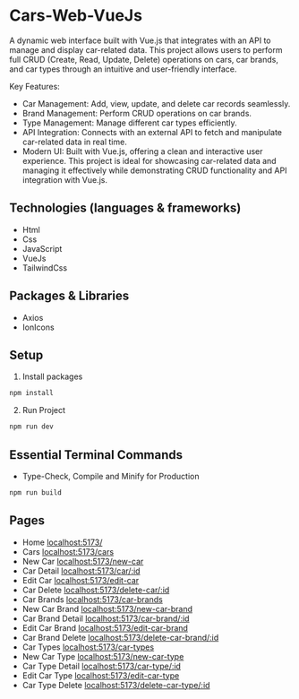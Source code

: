 # Cars-Web-VueJs

A dynamic web interface built with Vue.js that integrates with an API to manage and display car-related data. This project allows users to perform full CRUD (Create, Read, Update, Delete) operations on cars, car brands, and car types through an intuitive and user-friendly interface.

Key Features:
- Car Management: Add, view, update, and delete car records seamlessly.
- Brand Management: Perform CRUD operations on car brands.
- Type Management: Manage different car types efficiently.
- API Integration: Connects with an external API to fetch and manipulate car-related data in real time.
- Modern UI: Built with Vue.js, offering a clean and interactive user experience.
This project is ideal for showcasing car-related data and managing it effectively while demonstrating CRUD functionality and API integration with Vue.js.

## Technologies (languages & frameworks)

- Html
- Css
- JavaScript
- VueJs
- TailwindCss

## Packages & Libraries

- Axios
- IonIcons

## Setup

1. Install packages

```sh
npm install
```

2. Run Project

```sh
npm run dev
```

## Essential Terminal Commands

- Type-Check, Compile and Minify for Production

```sh
npm run build
```

## Pages

- Home [localhost:5173/](http://localhost:5173/)
- Cars [localhost:5173/cars](http://localhost:5173/cars)
- New Car [localhost:5173/new-car](http://localhost:5173/new-car)
- Car Detail [localhost:5173/car/:id](http://localhost:5173/car/:id)
- Edit Car [localhost:5173/edit-car](http://localhost:5173/edit-car)
- Car Delete [localhost:5173/delete-car/:id](http://localhost:5173/delete-car/:id)
- Car Brands [localhost:5173/car-brands](http://localhost:5173/car-brands)
- New Car Brand [localhost:5173/new-car-brand](http://localhost:5173/new-car-brand)
- Car Brand Detail [localhost:5173/car-brand/:id](http://localhost:5173/car-brand/:id)
- Edit Car Brand [localhost:5173/edit-car-brand](http://localhost:5173/edit-car-brand)
- Car Brand Delete [localhost:5173/delete-car-brand/:id](http://localhost:5173/delete-car-brand/:id)
- Car Types [localhost:5173/car-types](http://localhost:5173/car-types)
- New Car Type [localhost:5173/new-car-type](http://localhost:5173/new-car-type)
- Car Type Detail [localhost:5173/car-type/:id](http://localhost:5173/car-type/:id)
- Edit Car Type [localhost:5173/edit-car-type](http://localhost:5173/edit-car-type)
- Car Type Delete [localhost:5173/delete-car-type/:id](http://localhost:5173/delete-car-type/:id)
